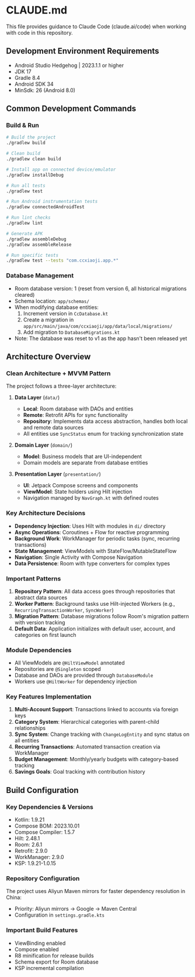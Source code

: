 # CLAUDE.md

This file provides guidance to Claude Code (claude.ai/code) when working with code in this repository.

## Development Environment Requirements
- Android Studio Hedgehog | 2023.1.1 or higher
- JDK 17
- Gradle 8.4
- Android SDK 34
- MinSdk: 26 (Android 8.0)

## Common Development Commands

### Build & Run
```bash
# Build the project
./gradlew build

# Clean build
./gradlew clean build

# Install app on connected device/emulator
./gradlew installDebug

# Run all tests
./gradlew test

# Run Android instrumentation tests
./gradlew connectedAndroidTest

# Run lint checks
./gradlew lint

# Generate APK
./gradlew assembleDebug
./gradlew assembleRelease

# Run specific tests
./gradlew test --tests "com.ccxiaoji.app.*"
```

### Database Management
- Room database version: 1 (reset from version 6, all historical migrations cleared)
- Schema location: `app/schemas/`
- When modifying database entities:
  1. Increment version in `CcDatabase.kt`
  2. Create a migration in `app/src/main/java/com/ccxiaoji/app/data/local/migrations/`
  3. Add migration to `DatabaseMigrations.kt`
- Note: The database was reset to v1 as the app hasn't been released yet

## Architecture Overview

### Clean Architecture + MVVM Pattern
The project follows a three-layer architecture:

1. **Data Layer** (`data/`)
   - **Local**: Room database with DAOs and entities
   - **Remote**: Retrofit APIs for sync functionality
   - **Repository**: Implements data access abstraction, handles both local and remote data sources
   - All entities use `SyncStatus` enum for tracking synchronization state

2. **Domain Layer** (`domain/`)
   - **Model**: Business models that are UI-independent
   - Domain models are separate from database entities

3. **Presentation Layer** (`presentation/`)
   - **UI**: Jetpack Compose screens and components
   - **ViewModel**: State holders using Hilt injection
   - Navigation managed by `NavGraph.kt` with defined routes

### Key Architecture Decisions

- **Dependency Injection**: Uses Hilt with modules in `di/` directory
- **Async Operations**: Coroutines + Flow for reactive programming
- **Background Work**: WorkManager for periodic tasks (sync, recurring transactions)
- **State Management**: ViewModels with StateFlow/MutableStateFlow
- **Navigation**: Single Activity with Compose Navigation
- **Data Persistence**: Room with type converters for complex types

### Important Patterns

1. **Repository Pattern**: All data access goes through repositories that abstract data sources
2. **Worker Pattern**: Background tasks use Hilt-injected Workers (e.g., `RecurringTransactionWorker`, `SyncWorker`)
3. **Migration Pattern**: Database migrations follow Room's migration pattern with version tracking
4. **Default Data**: Application initializes with default user, account, and categories on first launch

### Module Dependencies
- All ViewModels are `@HiltViewModel` annotated
- Repositories are `@Singleton` scoped
- Database and DAOs are provided through `DatabaseModule`
- Workers use `@HiltWorker` for dependency injection

### Key Features Implementation

1. **Multi-Account Support**: Transactions linked to accounts via foreign keys
2. **Category System**: Hierarchical categories with parent-child relationships
3. **Sync System**: Change tracking with `ChangeLogEntity` and sync status on all entities
4. **Recurring Transactions**: Automated transaction creation via WorkManager
5. **Budget Management**: Monthly/yearly budgets with category-based tracking
6. **Savings Goals**: Goal tracking with contribution history

## Build Configuration

### Key Dependencies & Versions
- Kotlin: 1.9.21
- Compose BOM: 2023.10.01
- Compose Compiler: 1.5.7
- Hilt: 2.48.1
- Room: 2.6.1
- Retrofit: 2.9.0
- WorkManager: 2.9.0
- KSP: 1.9.21-1.0.15

### Repository Configuration
The project uses Aliyun Maven mirrors for faster dependency resolution in China:
- Priority: Aliyun mirrors → Google → Maven Central
- Configuration in `settings.gradle.kts`

### Important Build Features
- ViewBinding enabled
- Compose enabled
- R8 minification for release builds
- Schema export for Room database
- KSP incremental compilation